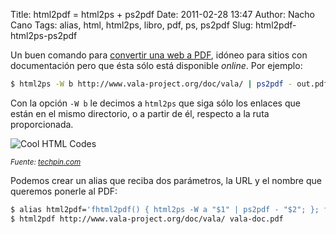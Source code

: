 Title: html2pdf = html2ps + ps2pdf
Date: 2011-02-28 13:47
Author: Nacho Cano
Tags: alias, html, html2ps, libro, pdf, ps, ps2pdf
Slug: html2pdf-html2ps-ps2pdf

Un buen comando para [convertir una web a PDF][], idóneo para sitios con
documentación pero que ésta sólo está disponible _online_. Por ejemplo:

```bash
$ html2ps -W b http://www.vala-project.org/doc/vala/ | ps2pdf - out.pdf
```

Con la opción `-W b` le decimos a `html2ps` que siga sólo los enlaces
que están en el mismo directorio, o a partir de él,
respecto a la ruta proporcionada.

![Cool HTML Codes]({static}/images/cool-html-codes-300x225.jpg)

<small>_Fuente: [techpin.com][]_</small>

Podemos crear un alias que reciba dos parámetros, la URL y el nombre que
queremos ponerle al PDF:

```bash
$ alias html2pdf='fhtml2pdf() { html2ps -W a "$1" | ps2pdf - "$2"; }; fhtml2pdf'
$ html2pdf http://www.vala-project.org/doc/vala/ vala-doc.pdf
```

  [convertir una web a PDF]: http://www.atareao.es/ubuntu/conociendo-ubuntu/convetir-un-sitio-web-a-pdf-en-ubuntu/
    "convertir una web a PDF"
  [techpin.com]: http://www.techpin.com/
    "www.techpin.com"
